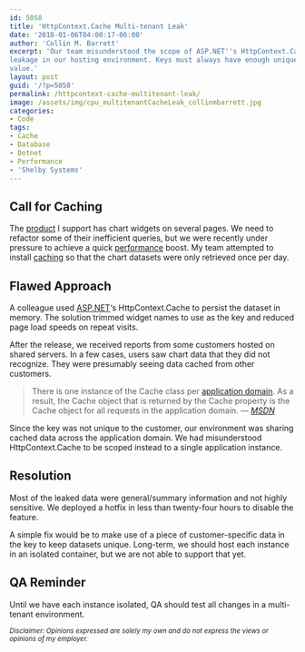 ```yaml
---
id: 5058
title: 'HttpContext.Cache Multi-tenant Leak'
date: '2018-01-06T04:00:17-06:00'
author: 'Collin M. Barrett'
excerpt: 'Our team misunderstood the scope of ASP.NET''s HttpContext.Cache. This mishap led to some cross-instance data
leakage in our hosting environment. Keys must always have enough unique information to identify their respective cache
value.'
layout: post
guid: '/?p=5058'
permalink: /httpcontext-cache-multitenant-leak/
image: /assets/img/cpu_multitenantCacheLeak_collinmbarrett.jpg
categories:
- Code
tags:
- Cache
- Database
- Dotnet
- Performance
- 'Shelby Systems'
---
```


## Call for Caching

The [product](/joining-shelby-systems/) I support has chart widgets on several pages. We need to refactor some of their
inefficient queries, but we were recently under pressure to achieve a quick [performance](/tag/performance/) boost. My
team attempted to install [caching](/tag/cache/) so that the chart datasets were only retrieved once per day.

## Flawed Approach

A colleague used [ASP.NET](/tag/dotnet/)‘s HttpContext.Cache to persist the dataset in memory. The solution trimmed
widget names to use as the key and reduced page load speeds on repeat visits.

After the release, we received reports from some customers hosted on shared servers. In a few cases, users saw chart
data that they did not recognize. They were presumably seeing data cached from other customers.

> There is one instance of the Cache class per [application
domain](https://docs.microsoft.com/en-us/dotnet/framework/app-domains/application-domains). As a result, the Cache
object that is returned by the Cache property is the Cache object for all requests in the application domain.
> — <cite>[MSDN](https://docs.microsoft.com/en-us/dotnet/api/system.web.httpcontext.cache)</cite>

Since the key was not unique to the customer, our environment was sharing cached data across the application domain. We
had misunderstood HttpContext.Cache to be scoped instead to a single application instance.

## Resolution

Most of the leaked data were general/summary information and not highly sensitive. We deployed a hotfix in less than
twenty-four hours to disable the feature.

A simple fix would be to make use of a piece of customer-specific data in the key to keep datasets unique. Long-term, we
should host each instance in an isolated container, but we are not able to support that yet.

## QA Reminder

Until we have each instance isolated, QA should test all changes in a multi-tenant environment.

*<small>Disclaimer: Opinions expressed are solely my own and do not express the views or opinions of my
    employer.</small>*